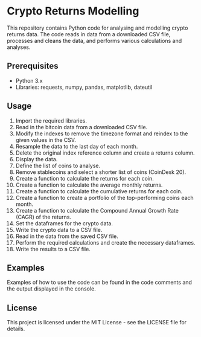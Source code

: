 # Crypto Returns Modelling
This repository contains Python code for analysing and modelling crypto returns data. The code reads in data from a downloaded CSV file, processes and cleans the data, and performs various calculations and analyses.

## Prerequisites
- Python 3.x
- Libraries: requests, numpy, pandas, matplotlib, dateutil

## Usage
1. Import the required libraries.
2. Read in the bitcoin data from a downloaded CSV file.
3. Modify the indexes to remove the timezone format and reindex to the given values in the CSV.
4. Resample the data to the last day of each month.
5. Delete the original index reference column and create a returns column.
6. Display the data.
7. Define the list of coins to analyse.
8. Remove stablecoins and select a shorter list of coins (CoinDesk 20).
9. Create a function to calculate the returns for each coin.
10. Create a function to calculate the average monthly returns.
11. Create a function to calculate the cumulative returns for each coin.
12. Create a function to create a portfolio of the top-performing coins each month.
12. Create a function to calculate the Compound Annual Growth Rate (CAGR) of the returns.
13. Set the dataframes for the crypto data.
14. Write the crypto data to a CSV file.
15. Read in the data from the saved CSV file.
16. Perform the required calculations and create the necessary dataframes.
17. Write the results to a CSV file.

## Examples
Examples of how to use the code can be found in the code comments and the output displayed in the console.

## License
This project is licensed under the MIT License - see the LICENSE file for details.
